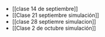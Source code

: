 - [[clase 14 de septiembre]] 
- [[Clase 21 septiembre simulación]] 
- [[clase 28 septiemre simulacion]] 
- [[Clase 2 de octubre simulación]] 